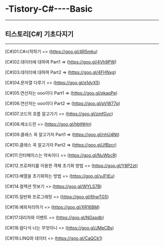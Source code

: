 # -Tistory-C#----Basic

-----------------------------------

## 티스토리[C#] 기초다지기

-----------------------------------

[C#]01.C#시작하기 => (https://goo.gl/4R5mku)

[C#]02.데이터에 대하여 Part1 => (https://goo.gl/4Vh9PW)

[C#]03.데이터에 대하여 Part2 => (https://goo.gl/4FHNxg)

[C#]04.문자열 다루기 => (https://goo.gl/q1dvX5)

[C#]05.연산자는 ooo이다 Part1 => (https://goo.gl/qkapPe)

[C#]06.연산자는 ooo이다 Part2 => (https://goo.gl/pVW77q)

[C#]07.코드의 흐름 알고가기 => (https://goo.gl/zmfGyc)

[C#]08.메소드란 => (https://goo.gl/hbtNHn)

[C#]09.클래스 꼭 알고가자 Part1 => (https://goo.gl/nhU4Nt)

[C#]10.클래스 꼭 알고가자 Part2 => (https://goo.gl/JfBzcr)

[C#]11.인터페이스는 약속이다 => (https://goo.gl/NuWbcR)

[C#]12.프로퍼티를 이용한 객체 초기화 방법 => (https://goo.gl/Y8P2zt)

[C#]13.배열을 초기화하는 방법 => (https://goo.gl/vJFtEu)

[C#]14.컬렉션 맛보기 => (https://goo.gl/WYLS7B)

[C#]15.일반화 프로그래밍 => (https://goo.gl/6hwTG5)

[C#]16.예외처리하기 => (https://goo.gl/XR16BM)

[C#]17.대리자와 이벤트 => (https://goo.gl/NGspdb)

[C#]18.람다식 너는 무엇이니 => (https://goo.gl/JMeCBs)

[C#]19.LINQ와 데이터 => (https://goo.gl/CaQCk1)
